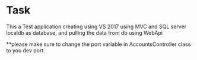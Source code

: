 # Task
This a Test application 
creating using VS 2017 using MVC and SQL server localdb as database, and pulling the data from db using WebApi

**please make sure to change the port variable in AccountsController class to you dev port.

